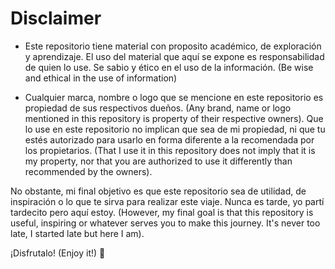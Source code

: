 # Disclaimer

- Este repositorio tiene material con proposito académico, de exploración y aprendizaje. El uso del material que aquí se expone es responsabilidad de quien lo use. Se sabio y ético en el uso de la información. (Be wise and ethical in the use of information)

- Cualquier marca, nombre o logo que se mencione en este repositorio es propiedad de sus respectivos dueños. (Any brand, name or logo mentioned in this repository is property of their respective owners). Que lo use en este repositorio no implican que sea de mi propiedad, ni que tu estés autorizado para usarlo en forma diferente a la recomendada por los propietarios. (That I use it in this repository does not imply that it is my property, nor that you are authorized to use it differently than recommended by the owners).

No obstante, mi final objetivo es que este repositorio sea de utilidad, de inspiración o lo que te sirva para realizar este viaje. Nunca es tarde, yo partí tardecito pero aquí estoy. (However, my final goal is that this repository is useful, inspiring or whatever serves you to make this journey. It's never too late, I started late but here I am).

¡Disfrutalo! (Enjoy it!) 🚀